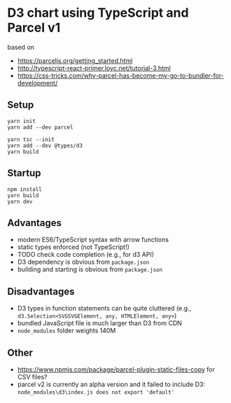 # D3 chart using TypeScript and Parcel v1

based on 
* <https://parceljs.org/getting_started.html>
* <http://typescript-react-primer.loyc.net/tutorial-3.html>
* <https://css-tricks.com/why-parcel-has-become-my-go-to-bundler-for-development/>

## Setup

```
yarn init 
yarn add --dev parcel

yarn tsc --init
yarn add --dev @types/d3
yarn build
```

## Startup

```
npm install
yarn build
yarn dev
```

## Advantages

* modern ES6/TypeScript syntax with arrow functions
* static types enforced (not TypeScript!)
* TODO check code completion (e.g., for d3 API)
* D3 dependency is obvious from `package.json`
* building and starting is obvious from `package.json`

## Disadvantages

* D3 types in function statements can be quite cluttered (e.g., `d3.Selection<SVGSVGElement, any, HTMLElement, any>`)
* bundled JavaScript file is much larger than D3 from CDN
* `node_modules` folder weights 140M

## Other

* <https://www.npmjs.com/package/parcel-plugin-static-files-copy> for CSV files?
* parcel v2 is currently an alpha version and it failed to include D3: `node_modules\d3\index.js does not export 'default'`
